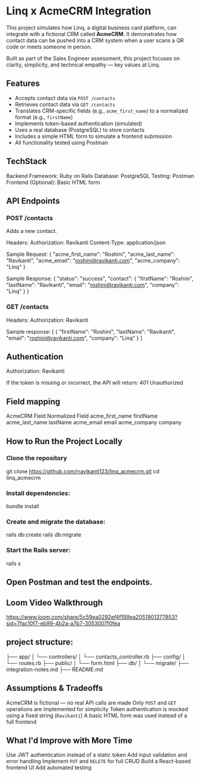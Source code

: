 # Linq x AcmeCRM Integration

This project simulates how Linq, a digital business card platform, can integrate with a fictional CRM called **AcmeCRM**. It demonstrates how contact data can be pushed into a CRM system when a user scans a QR code or meets someone in person.

Built as part of the Sales Engineer assessment, this project focuses on clarity, simplicity, and technical empathy — key values at Linq.

## Features

- Accepts contact data via `POST /contacts`
- Retrieves contact data via `GET /contacts`
- Translates CRM-specific fields (e.g., `acme_first_name`) to a normalized format (e.g., `firstName`)
- Implements token-based authentication (simulated)
- Uses a real database (PostgreSQL) to store contacts
- Includes a simple HTML form to simulate a frontend submission
- All functionality tested using Postman

## TechStack

Backend Framework: Ruby on Rails
Database: PostgreSQL
Testing: Postman
Frontend (Optional): Basic HTML form

## API Endpoints
### POST /contacts

Adds a new contact.

Headers:
Authorization: Ravikanti
Content-Type: application/json


Sample Request: 
{
  "acme_first_name": "Roshini",
  "acme_last_name": "Ravikanti",
  "acme_email": "roshini@ravikanti.com",
  "acme_company": "Linq"
}

Sample Response:
{
  "status": "success",
  "contact": {
    "firstName": "Roshini",
    "lastName": "Ravikanti",
    "email": "roshini@ravikanti.com",
    "company": "Linq"
  }
}

### GET /contacts
Headers:
Authorization: Ravikanti

Sample response:
[
  {
    "firstName": "Roshini",
    "lastName": "Ravikanti",
    "email": "roshini@ravikanti.com",
    "company": "Linq"
  }
]

## Authentication

Authorization: Ravikanti

If the token is missing or incorrect, the API will return: 401 Unauthorized

## Field mapping

AcmeCRM Field	             Normalized Field
acme_first_name	             firstName
acme_last_name	             lastName
acme_email	                   email
acme_company	                 company

## How to Run the Project Locally

### Clone the repository
git clone https://github.com/rravikanti123/linq_acmecrm.git
cd linq_acmecrm

### Install dependencies:
bundle install

### Create and migrate the database:
rails db:create
rails db:migrate

### Start the Rails server:
rails s

## Open Postman and test the endpoints.

## Loom Video Walkthrough

https://www.loom.com/share/5c59ea0292ef4f199ea2051901377853?sid=7fac10f7-eb99-4b2a-a7b7-3053007f0fea

## project structure:

├── app/
│   └── controllers/
│       └── contacts_controller.rb
├── config/
│   └── routes.rb
├── public/
│   └── form.html
├── db/
│   └── migrate/
├── integration-notes.md
├── README.md

## Assumptions & Tradeoffs

AcmeCRM is fictional — no real API calls are made
Only `POST` and `GET` operations are implemented for simplicity
Token authentication is mocked using a fixed string (`Ravikanti`)
A basic HTML form was used instead of a full frontend 

## What I'd Improve with More Time

Use JWT authentication instead of a static token
Add input validation and error handling
Implement `PUT` and `DELETE` for full CRUD
Build a React-based frontend UI
Add automated testing













